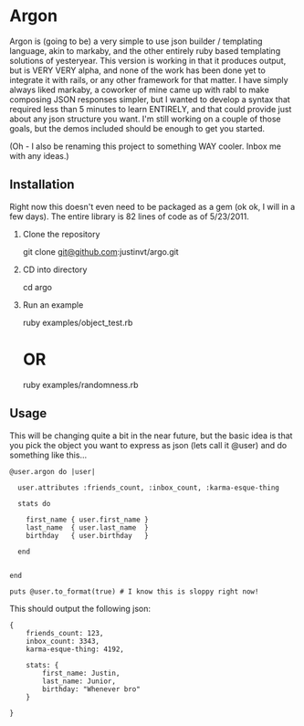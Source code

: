 Argon 
=============

Argon is (going to be) a very simple to use json builder / templating language, akin to markaby, and the other entirely ruby based
templating solutions of yesteryear.  This version is working in that it produces output, but is VERY VERY alpha,
and none of the work has been done yet to integrate it with rails, or any other framework for that matter.
I have simply always liked markaby, a coworker of mine came up with rabl to make composing JSON responses simpler,
but I wanted to develop a syntax that required less than 5 minutes to learn ENTIRELY, and that could provide just about
any json structure you want.  I'm still working on a couple of those goals, but the demos included should be enough to get you started.

(Oh - I also be renaming this project to something WAY cooler.  Inbox me with any ideas.)


Installation
-------------------------------

Right now this doesn't even need to be packaged as a gem (ok ok, I will in a few days).  The entire library is 82 lines of code as of 5/23/2011.

1) Clone the repository

    git clone git@github.com:justinvt/argo.git

2) CD into directory

    cd argo

3) Run an example

    ruby examples/object_test.rb

    # OR

    ruby examples/randomness.rb



Usage
-------------------------------

This will be changing quite a bit in the near future, but the basic idea is that you pick the object you want to express as json (lets call it @user) and do something like this...

```
@user.argon do |user|

  user.attributes :friends_count, :inbox_count, :karma-esque-thing

  stats do
  
    first_name { user.first_name }
    last_name  { user.last_name  }
    birthday   { user.birthday   }

  end


end

puts @user.to_format(true) # I know this is sloppy right now!

```

This should output the following json:

```
{
	friends_count: 123,
	inbox_count: 3343,
	karma-esque-thing: 4192,
	
	stats: {
		first_name: Justin,
		last_name: Junior,
		birthday: "Whenever bro"
	}
	
}
```